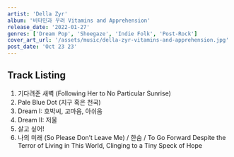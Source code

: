 ```yaml
---
artist: 'Della Zyr'
album: '비타민과 우려 Vitamins and Apprehension'
release_date: '2022-01-27'
genres: ['Dream Pop', 'Shoegaze', 'Indie Folk', 'Post-Rock']
cover_art_url: '/assets/music/della-zyr-vitamins-and-apprehension.jpg'
post_date: 'Oct 23 23'
---
```


## Track Listing

1. 기다려준 새벽 (Following Her to No Particular Sunrise)
2. Pale Blue Dot (지구 혹은 천국)
3. Dream I: 호박씨, 고마움, 아쉬움
4. Dream II: 저울
5. 살고 싶어!
6. 나의 미래 (So Please Don’t Leave Me) / 한숨 / To Go Forward Despite the Terror of Living in This World, Clinging to a Tiny Speck of Hope
